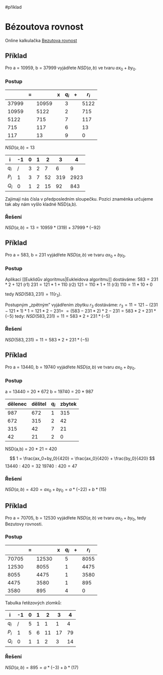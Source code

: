 #příklad 
# Bézoutova rovnost

Online kalkulačka [Bezutova rovnost](https://wims.univ-cotedazur.fr/wims/wims.cgi?session=UNF26DBBB6.2&lang=en&cmd=reply&module=tool%2Farithmetic%2Fbezout.en&x1=70705&x2=12530&bezout=yes&euc1=1&euc2=2)

## Příklad
Pro a = 10959, b = 37999 vyjádřete $NSD(a, b)$ ve tvaru $ax_0 + by_0$.
### Postup
|  | = |  | x | $q_i$ | + | $r_i$ |
| ---- | ---- | ---- | ---- | ---- | ---- | ---- |
| 37999 |  | 10959 |  | 3 |  | 5122 |
| 10959 |  | 5122 |  | 2 |  | 715 |
| 5122 |  | 715 |  | 7 |  | 117 |
| 715 |  | 117 |  | 6 |  | 13 |
| 117 |  | 13 |  | 9 |  | 0 |
$NSD(a,b) = 13$

| i | -1 | 0 | 1 | 2 | 3 | 4 |
| ---- | ---- | ---- | ---- | ---- | ---- | ---- |
| $q_i$ | / | 3 | 2 | 7 | 6 | 9 |
| $P_i$ | 1 | 3 | 7 | 52 | 319 | 2923 |
| $Q_i$ | 0 | 1 | 2 | 15 | 92 | 843 |
Zajímají nás čísla v předposledním sloupečku. Pozici znaménka určujeme tak aby nám vyšlo kladné NSD(a,b).
### Řešení
$NSD(a,b) = 13 = 10959*(319) + 37999*(-92)$

## Příklad
Pro a = 583, b = 231 vyjádřete $NSD(a, b)$ ve tvaru $ax_0 + by_0$.

### Postup
Aplikací [[Euklidův algoritmus|Eukleidova algoritmu]] dostáváme:
$583 = 231* 2+ 121$ (r1)
$231 = 121 * 1 + 110$ (r2)
$121 = 110*1+11$ (r3)
$110 = 11 *10 +0$

tedy $NSD(583,231) = 11 (r_3)$. 

Postupným „zpětným” vyjádřením zbytku $r_3$ dostáváme:
$r_3 = 11 = 121 - (231-121*1)*1 = 121*2-231 =$ 
$=(583 - 231 * 2) * 2 - 231 = 583 * 2 + 231 * (-5)$
tedy:
$NSD(583, 231) = 11 = 583 *2 + 231 *(-5)$
### Řešení
$NSD(583, 231) = 11 = 583 *2 + 231 *(-5)$

## Příklad
Pro a = 13440, b = 19740 vyjádřete $NSD(a, b)$ ve tvaru $ax_0 + by_0$.

### Postup
a = 13440 = 20 * 672
b = 19740 = 20 * 987

| dělenec | dělitel | $q_i$ | zbytek |
| ---- | ---- | ---- | ---- |
| 987 | 672 | 1 | 315 |
| 672 | 315 | 2 | 42 |
| 315 | 42 | 7 | 21 |
| 42 | 21 | 2 | 0 |
NSD(a,b) = 20 * 21 = 420

$$
1 = \frac{ax_0+by_0}{420} = \frac{ax_0}{420} + \frac{by_0}{420}
$$
$13440:420 = 32$
$19740:420 = 47$

### Řešení
$NSD(a,b) = 420 = ax_0+by_0 = a*(-22) + b*(15)$

## Příklad
Pro a = 70705, b = 12530 vyjádřete $NSD(a, b)$ ve tvaru $ax_0 + by_0$, tedy Bezutovy rovnosti.

### Postup
|  | = |  | x | $q_i$ | + | $r_i$ |
| ---- | ---- | ---- | ---- | ---- | ---- | ---- |
| 70705 |  | 12530 |  | 5 |  | 8055 |
| 12530 |  | 8055 |  | 1 |  | 4475 |
| 8055 |  | 4475 |  | 1 |  | 3580 |
| 4475 |  | 3580 |  | 1 |  | 895 |
| 3580 |  | 895 |  | 4 |  | 0 |
Tabulka řetězových zlomků:

| i | -1 | 0 | 1 | 2 | 3 | 4 |
| ---- | ---- | ---- | ---- | ---- | ---- | ---- |
| $q_i$ | / | 5 | 1 | 1 | 1 | 4 |
| $P_i$ | 1 | 5 | 6 | 11 | 17 | 79 |
| $Q_i$ | 0 | 1 | 1 | 2 | 3 | 14 |
### Řešení
$NSD(a,b) = 895 = a*(-3) + b*(17)$